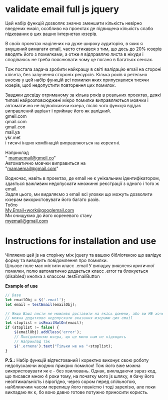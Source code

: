 # validate email full js jquery

Цей набір функцій дозволяє значно зменшити кількість невірно введених емаіл, особливо на проектах де підвищена кількість слабо підкованих в цих ваших інтернетах юзерів.  

В своїх проектах націлених на дуже широку аудиторію, в яких я змушений вимагати email, часто стикався з тим, що десь до 20% юзерів вводять його з помилками, а отже я відправляю листа в нікуди і сподіваюсь не треба пояснювати чому це погано в багатьох сенсах.  

Тож постала задача зробити найкращу в світі валідацію email на стороні клієнта, без залучення стороніх ресурсів. Кілька років я ретельно вносив у цей набір функцій всі помилки яких припускалися тисячи юзерів, щоб недопустити  повторення цих помилок.  

Завдяки досвіду отриманому за кілька років в реальних проектах, деякі типові найрозповсюджені мікро помилки виправляються мовчки і автоматично не відволікаючи юзера, після чого функція віддає виправлений варіант і приймає його як валідний.  
gmeil.com  
qmail.com  
gmail.con  
mail.ya  
ykr.met  
і тисячі інших комбінацій виправляються на коректні.  

Наприклад  
" mamaemail@gmeil.co"  
Автоматично мовчки виправиться на  
"mamaemail@gmail.com"  

Водночас, навіть в проектах, де email не є унікальним ідентифікатором, здається важливим недопускати множинні реєстрації з одного і того ж email.  
Задля цього, ми видаляємо з email всі уловки що можуть дозволити юзерам використовувати його багато разів.  
Тобто  
My.Email+work@googlemail.com  
Ми очищуємо до його кореневого стану  
myemail@gmail.com  


# Instructions for installation and use
Чіпляємо цей js на сторінку між jquery та вашою бібліотекою що валідує форму та виводить повідомлення про помилки.  
Цільове поле має містити класс .email
У випадку виявленя критичної помилки, полю автоматично додається класс .error та блокується (disabled) кнопка з классом .testEmailButton  


**Example of use**
```js
// Base
let emailObj = $('.email');
let email = testEmail(emailObj);

// Якщо Ваші листи не можливо доставити на якісь домени, або ви НЕ хочете доставляти на них
// можна додатково недопускати вказання юзерами цих email
let stoplist = isEmailNotOn(email);
if (stoplist != false) {
    $(emailObj).addClass('error');
    // Повідомляємо юзера, що це мило нам не підходить
    // Наприклад так
    $('.ernena').text("Тільки не на "+stoplist);
}

```

**P.S.:** Набір функцій відтестований і коректно виконує свою роботу недопускаючи жодних прикрих помилок! Тож його вже можна використовувати як є - без хвилювань. Однак, викладаючи зараз код, що писався мною 4 роки тому, на початку мого js шляху, я бачу його неоптимальність і вірогідно, через сором перед спільнотою, найближчим часом перепишу його повністю і тоді зарелізю, але поки викладаю як є, бо воно давно готове потужно приносити користь.  
